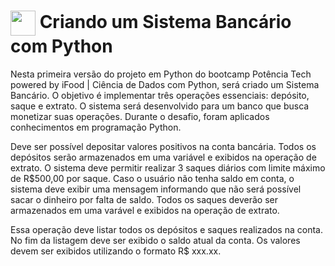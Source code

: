<h1>
    <a href="https://www.dio.me/">
     <img align="center" width="40px" src="https://hermes.digitalinnovation.one/assets/diome/logo-minimized.png"></a>
    <span>  Criando um Sistema Bancário com Python</span>
</h1>
<p>
Nesta primeira versão do projeto em Python do bootcamp Potência Tech powered by iFood | Ciência de Dados com Python, será criado um Sistema Bancário. O objetivo é implementar três operações essenciais: depósito, saque e extrato. O sistema será desenvolvido para um banco que busca monetizar suas operações. Durante o desafio, foram aplicados conhecimentos em programação Python.
</p>
<p>
Deve ser possível depositar valores positivos na conta bancária. Todos os depósitos serão armazenados em uma variável e exibidos na operação de extrato. O sistema deve permitir realizar 3 saques diários com limite máximo de R$500,00 por saque. Caso o usuário não tenha saldo em conta, o sistema deve exibir uma mensagem informando que não será possível sacar o dinheiro por falta de saldo. Todos os saques deverão ser armazenados em uma varável e exibidos na operação de extrato.
</p>
<p>
Essa operação deve listar todos os depósitos e saques realizados na conta. No fim da listagem deve ser exibido o saldo atual da conta. Os valores devem ser exibidos utilizando o formato R$ xxx.xx.
</p>
